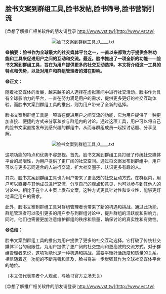 ## **脸书文案到群组工具,脸书发帖,脸书筛号,脸书营销引流**

[😍想了解推广相关软件的朋友请登录 http://www.vst.tw](http://www.vst.tw)

 <center><img src="https://vst.tw/MP4/tuiguang/png/7.png" alt="脸书文案到群组工具_0____.txt"></center>

**😄摘要：脸书作为全球最大的社交媒体平台之一，一直以来都致力于提供各种功能和工具来促进用户之间的互动和交流。最近，脸书推出了一项全新的功能——脸书文案到群组工具，旨在为用户提供更多的社交互动选择。本文将介绍这一工具的特点和优势，以及对用户和群组管理者的潜在影响。**

**😄正文：**

随着社交媒体的发展，越来越多的人选择在虚拟空间中进行社交活动。脸书作为具有全球影响力的平台，一直在努力满足用户的需求，提供更多更好的社交互动体验。而脸书文案到群组工具的推出，则为用户带来了全新的选择。

脸书文案到群组工具是一项旨在促进用户之间交流的功能，它为用户提供了一种更加直接、便捷的方式来分享和参与群组内的讨论。通过这项工具，用户可以将自己的脸书文案直接发布到感兴趣的群组中，从而与群组成员一起探讨话题、分享见解。

 <center><img src="https://vst.tw/MP4/tuiguang/png/2.png" alt="脸书文案到群组工具_0____.txt"></center>

这项功能的特点和优势不容忽视。首先，脸书文案到群组工具打破了传统社交媒体平台的局限性，为用户提供了更广阔的社交空间。通过将文案发布到群组中，用户可以与更多志同道合的人进行交流，扩大社交圈子，认识更多有趣的人。

其次，脸书文案到群组工具也为用户带来了更高效的社交互动方式。在群组内，用户可以直接与其他成员进行交流，分享自己的观点和意见，也可以参与到其他人的讨论中。相比于在个人主页上发布文案，这种方式更具针对性和专业性，能够更好地满足用户的需求。

此外，脸书文案到群组工具对群组管理者也带来了新的机遇和挑战。通过此功能，群组管理者可以吸引更多的用户参与到群组讨论中，提升群组的活跃度和影响力。同时，他们也需要更加注意维护群组的秩序和质量，确保讨论的真实性和有效性。

**😄总结：**

脸书文案到群组工具的推出为用户提供了更多的社交互动选择。它打破了传统社交媒体平台的局限性，为用户提供了更广阔的社交空间和更高效的交流方式。对于群组管理者来说，这项功能也是一种机遇和挑战，需要平衡好活跃度和质量的关系。相信随着这一功能的不断完善和普及，脸书将进一步增强其作为全球社交媒体平台的地位。

（本文仅代表笔者个人观点，与脸书官方立场无关）

[😍想了解推广相关软件的朋友请登录 http://www.vst.tw](http://www.vst.tw)



